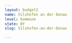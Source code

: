 ```yaml
---
layout: budget2
name: Vilshofen an der Donau
level: kommune
state: BY
slug: Vilshofen-an-der-Donau

---
```




